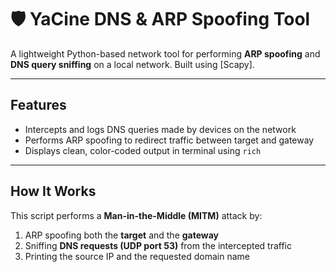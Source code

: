 # 🛡 YaCine DNS & ARP Spoofing Tool

A lightweight Python-based network tool for performing **ARP spoofing** and **DNS query sniffing** on a local network. Built using [Scapy].

---

## Features

- Intercepts and logs DNS queries made by devices on the network
- Performs ARP spoofing to redirect traffic between target and gateway
- Displays clean, color-coded output in terminal using `rich`

---

## How It Works

This script performs a **Man-in-the-Middle (MITM)** attack by:
1. ARP spoofing both the **target** and the **gateway**
2. Sniffing **DNS requests (UDP port 53)** from the intercepted traffic
3. Printing the source IP and the requested domain name

